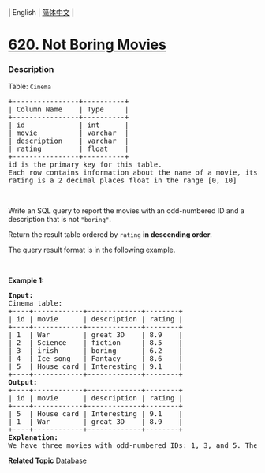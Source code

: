 | English | [简体中文](README.md) |

# [620. Not Boring Movies](https://leetcode.cn/problems/not-boring-movies)
 ### Description
<p>Table: <code>Cinema</code></p>

<pre>
+----------------+----------+
| Column Name    | Type     |
+----------------+----------+
| id             | int      |
| movie          | varchar  |
| description    | varchar  |
| rating         | float    |
+----------------+----------+
id is the primary key for this table.
Each row contains information about the name of a movie, its genre, and its rating.
rating is a 2 decimal places float in the range [0, 10]
</pre>

<p>&nbsp;</p>

<p>Write an SQL query to report the movies with an odd-numbered ID and a description that is not <code>&quot;boring&quot;</code>.</p>

<p>Return the result table ordered by <code>rating</code> <strong>in descending order</strong>.</p>

<p>The query result format is in the following example.</p>

<p>&nbsp;</p>
<p><strong class="example">Example 1:</strong></p>

<pre>
<strong>Input:</strong> 
Cinema table:
+----+------------+-------------+--------+
| id | movie      | description | rating |
+----+------------+-------------+--------+
| 1  | War        | great 3D    | 8.9    |
| 2  | Science    | fiction     | 8.5    |
| 3  | irish      | boring      | 6.2    |
| 4  | Ice song   | Fantacy     | 8.6    |
| 5  | House card | Interesting | 9.1    |
+----+------------+-------------+--------+
<strong>Output:</strong> 
+----+------------+-------------+--------+
| id | movie      | description | rating |
+----+------------+-------------+--------+
| 5  | House card | Interesting | 9.1    |
| 1  | War        | great 3D    | 8.9    |
+----+------------+-------------+--------+
<strong>Explanation:</strong> 
We have three movies with odd-numbered IDs: 1, 3, and 5. The movie with ID = 3 is boring so we do not include it in the answer.
</pre>

**Related Topic**  [Database](https://leetcode.cn/tag/database) 